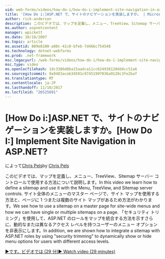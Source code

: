 ```yaml
---
uid: web-forms/videos/how-do-i/how-do-i-implement-site-navigation-in-aspnet
title: '[How Do i:]ASP.NET で、サイトのナビゲーションを実装しますか。 | Microsoft Docs'
author: rick-anderson
description: このビデオでは、マップを定義し、メニュー、TreeView、Sitemap サーバー コントロールで使用する方法について説明します。 マスター ページで、サイト マップを使用する方法を確認しています.
ms.author: aspnetcontent
manager: wpickett
ms.date: 10/18/2007
ms.topic: article
ms.assetid: 889e8100-a80c-41c0-bfeb-7d466c754548
ms.technology: dotnet-webforms
ms.prod: .net-framework
msc.legacyurl: /web-forms/videos/how-do-i/how-do-i-implement-site-navigation-in-aspnet
msc.type: video
ms.openlocfilehash: 1dc3386d8ba15aadca11cc624938120dd4cc51a6
ms.sourcegitcommit: 9a9483aceb34591c97451997036a9120c3fe2baf
ms.translationtype: MT
ms.contentlocale: ja-JP
ms.lasthandoff: 11/10/2017
ms.locfileid: "26525691"
---
```

<a name="how-do-i-implement-site-navigation-in-aspnet"></a><span data-ttu-id="02b71-105">[How Do i:]ASP.NET で、サイトのナビゲーションを実装しますか。</span><span class="sxs-lookup"><span data-stu-id="02b71-105">[How Do I:] Implement Site Navigation in ASP.NET?</span></span>
====================
<span data-ttu-id="02b71-106">によって[Chris Pels](https://twitter.com/chrispels)</span><span class="sxs-lookup"><span data-stu-id="02b71-106">by [Chris Pels](https://twitter.com/chrispels)</span></span>

<span data-ttu-id="02b71-107">このビデオでは、マップを定義し、メニュー、TreeView、Sitemap サーバー コントロールで使用する方法について説明します。</span><span class="sxs-lookup"><span data-stu-id="02b71-107">In this video we learn how to define a sitemap and use it with the Menu, TreeView, and Sitemap server controls.</span></span> <span data-ttu-id="02b71-108">サイト全体のメニューのマスター ページで、サイト マップを使用する方法と、ページに 1 つまたは複数のサイト マップがあるため方法がわかります。</span><span class="sxs-lookup"><span data-stu-id="02b71-108">We see how to use a sitemap on a master page for site-wide menus and how we can have single or multiple sitemaps on a page.</span></span> <span data-ttu-id="02b71-109">「セキュリティ トリミング」を使用して、ASP.NET のロールをマップを統合する方法を示すさらに、動的なまたは異なるアクセス レベルを持つユーザーのメニュー オプションを非表示にします。</span><span class="sxs-lookup"><span data-stu-id="02b71-109">In addition, we are shown how to integrate a sitemap with ASP.NET roles by using "security trimming" to dynamically show or hide menu options for users with different access levels.</span></span>

[<span data-ttu-id="02b71-110">&#9654;です。ビデオでは (29 分)</span><span class="sxs-lookup"><span data-stu-id="02b71-110">&#9654; Watch video (29 minutes)</span></span>](https://channel9.msdn.com/Blogs/ASP-NET-Site-Videos/how-do-i-implement-site-navigation-in-aspnet)
